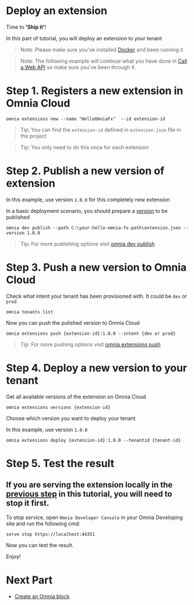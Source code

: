 # Deploy an extension

Time to **'Ship it'**!

In this part of tutorial, you will deploy an extension to your tenant

>Note: Please make sure you've installed [Docker](https://github.com/preciofishbone/OmniaFx/tree/master/docs/tutorials/getting-started#docker) and been running it

>Note: The following example will continue what you have done in [Call a Web API](../call-web-api#call-a-web-api) so make sure you've been through it.

# Step 1. Registers a new extension in Omnia Cloud

```
omnia extensions new --name "HelloOmniaFx"  --id extension-id
```

>Tip: You can find the `extension-id` defined in `extension.json` file in the project

>Tip: You only need to do this once for each extension

# Step 2. Publish a new version of extension

In this example, use version `1.0.0` for this completely new extension

In a basic deployment scenario, you should prepare a [version](../../../cli#versioning-reference) to be published


```
omnia dev publish --path C:\your-hello-omnia-fx-path\extension.json --version 1.0.0
```

>Tip: For more publishing options visit [omnia dev publish](../../../cli#omnia-dev-publish)

# Step 3. Push a new version to Omnia Cloud

Check what intent your tenant has been provisioned with. It could be `dev` or `prod`

```
omnia tenants list
```

Now you can push the pulished version to Omnia Cloud

```
omnia extensions push {extension-id}:1.0.0 --intent {dev or prod}
```

>Tip: For more pushing options visit [omnia extensions push](../../../cli#omnia-extensions-push)

# Step 4. Deploy a new version to your tenant

Get all available versions of the extension on Omnia Cloud

```
omnia extensions versions {extension-id}
```

Choose which version you want to deploy your tenant

In this example, use version `1.0.0`

```
omnia extensions deploy {extension-id}:1.0.0 --tenantid {tenant-id}
```

# Step 5. Test the result

## If you are serving the extension locally in the [previous step](../create-extension#step-5-serve-the-extension-locally) in this tutorial, you will need to stop it first. 

To stop service, open `Omnia Developer Console` in your Omnia Developing site and run the following cmd:

```
serve stop https://localhost:44351
```

Now you can test the result.

Enjoy!

# Next Part
-   [Create an Omnia block](../create-omnia-block#create-an-omnia-block)
